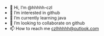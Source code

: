 - 👋 Hi, I’m @hhhhh-czl
- 👀 I’m interested in github
- 🌱 I’m currently learning java
- 💞️ I’m looking to collaborate on github
- 📫 How to reach me czlhhhhh@outlook.com

<!---
hhhhh-czl/hhhhh-czl is a ✨ special ✨ repository because its `README.md` (this file) appears on your GitHub profile.
You can click the Preview link to take a look at your changes.
--->
